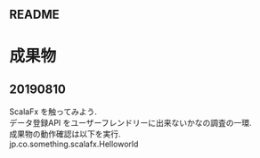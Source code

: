 README
---

# 成果物
## 20190810

ScalaFx を触ってみよう.  
データ登録API をユーザーフレンドリーに出来ないかなの調査の一環.  
成果物の動作確認は以下を実行.  
jp.co.something.scalafx.Helloworld
